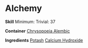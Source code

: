 <!-- TITLE: Potassium Hydroxide -->
<!-- SUBTITLE: An inorganic compound that is used in many forms of industry. -->
# Alchemy 
**Skill**
Minimum: 
Trivial: 37


**Container**
[Chrysopoeia Alembic](chrysopoeia-alembic)

**Ingredients**
[Potash](potash)
[Calcium Hydroxide](calclium-hydroxide)
